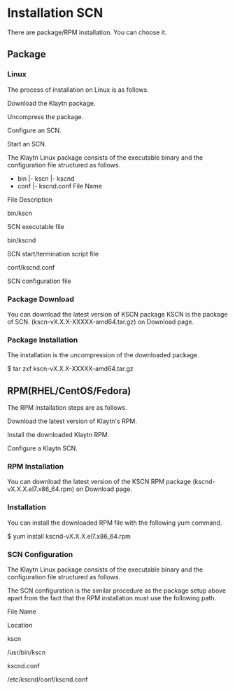 # Installation SCN

There are package/RPM installation. You can choose it.

## Package
### Linux
The process of installation on Linux is as follows.

Download the Klaytn package.

Uncompress the package.

Configure an SCN.

Start an SCN.

The Klaytn Linux package consists of the executable binary and the configuration file structured as follows.

- bin
  |- kscn
  |- kscnd
- conf
  |- kscnd.conf
File Name

File Description

bin/kscn

SCN executable file

bin/kscnd

SCN start/termination script file

conf/kscnd.conf

SCN configuration file

### Package Download
You can download the latest version of KSCN package KSCN is the package of SCN. (kscn-vX.X.X-XXXXX-amd64.tar.gz) on Download page.

### Package Installation
The installation is the uncompression of the downloaded package.

$ tar zxf kscn-vX.X.X-XXXXX-amd64.tar.gz
## RPM(RHEL/CentOS/Fedora)
The RPM installation steps are as follows.

Download the latest version of Klaytn's RPM.

Install the downloaded Klaytn RPM.

Configure a Klaytn SCN.

### RPM Installation
You can download the latest version of the KSCN RPM package (kscnd-vX.X.X.el7.x86_64.rpm) on Download page.

### Installation
You can install the downloaded RPM file with the following yum command.

$ yum install kscnd-vX.X.X.el7.x86_64.rpm
### SCN Configuration
The Klaytn Linux package consists of the executable binary and the configuration file structured as follows.

The SCN configuration is the similar procedure as the package setup above apart from the fact that the RPM installation must use the following path.

File Name

Location

kscn

/usr/bin/kscn

kscnd.conf

/etc/kscnd/conf/kscnd.conf

